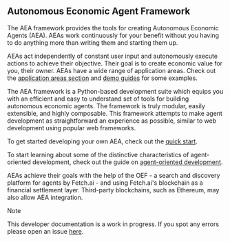## Autonomous Economic Agent Framework

The AEA framework provides the tools for creating Autonomous Economic Agents (AEA). AEAs work continuously for your benefit without you having to do anything more than writing them and starting them up.

AEAs act independently of constant user input and autonomously execute actions to achieve their objective. Their goal is to create economic value for you, their owner. AEAs have a wide range of application areas. Check out the <a href="../app-areas">application areas section</a>  and <a href="../car-park-skills">demo guides</a> for some examples.

The AEA framework is a Python-based development suite which equips you with an efficient and easy to understand set of tools for building autonomous economic agents. The framework is truly modular, easily extensible, and highly composable. This framework attempts to make agent development as straightforward an experience as possible, similar to web development using popular web frameworks.

To get started developing your own AEA, check out the <a href="../quickstart">quick start</a>.

To start learning about some of the distinctive characteristics of agent-oriented development, check out the guide on <a href="../agent-oriented-development">agent-oriented development</a>.

AEAs achieve their goals with the help of the OEF - a search and discovery platform for agents by Fetch.ai - and using Fetch.ai's blockchain as a financial settlement layer. Third-party blockchains, such as Ethereum, may also allow AEA integration.

<div class="admonition note">
  <p class="admonition-title">Note</p>
  <p>This developer documentation is a work in progress. If you spot any errors please open an issue <a href="https://github.com/fetchai/agents-aea" target="_blank">here</a>.</p>
</div>

<br />

